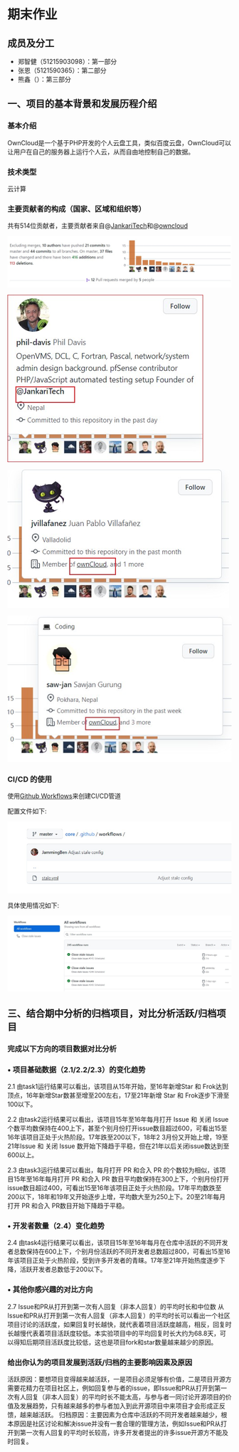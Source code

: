 # 期末作业

## 成员及分工

- 郑智健（51215903098）：第一部分
- 张恩（5121590365）：第二部分
- 熊鑫（）：第三部分

## 一、项目的基本背景和发展历程介绍

### 基本介绍

OwnCloud是一个基于PHP开发的个人云盘工具，类似百度云盘，OwnCloud可以让用户在自己的服务器上运行个人云，从而自由地控制自己的数据。

### 技术类型

云计算

### 主要贡献者的构成（国家、区域和组织等）

共有514位贡献者，主要贡献者来自@[JankariTech](https://github.com/JankariTech)和@[owncloud](https://github.com/owncloud)

![](./img/1.jpg)

![](./img/2.jpg)

![0](./img/3.jpg)

![0](./img/4.jpg)

### CI/CD 的使用

使用[Github Workflows](https://github.com/owncloud/core/tree/master/.github/workflows)来创建CI/CD管道

配置文件如下:

![](./img/6.jpg)

具体使用情况如下:

![](./img/5.jpg)


## 三、结合期中分析的归档项目，对比分析活跃/归档项目
###              完成以下方向的项目数据对比分析
### •	项目基础数据（2.1/2.2/2.3）的变化趋势
2.1 
由task1运行结果可以看出，该项目从15年开始，至16年新增Star 和 Frok达到顶点，16年新增Star数甚至增至200左右，17至21年新增 Star 和 Frok逐步下滑至100以下。

2.2 
由task2运行结果可以看出，该项目15年至16年每月打开 Issue 和 关闭 Issue 个数平均数保持在400上下，甚至个别月份打开issue数目超过600，可看出15至16年该项目正处于火热阶段。17年跌至200以下，18年2 3月份又开始上增，19至21年Issue 和 关闭 Issue 数开始下降趋于平稳，但在21年以后关闭issue数达到至600以上。

2.3 
由task3运行结果可以看出，每月打开 PR 和合入 PR 的个数较为相似，该项目15年至16年每月打开 PR 和合入 PR 数目平均数保持在300上下，个别月份打开issue数目超过400，可看出15至16年该项目正处于火热阶段。17年平均数跌至200以下，18年和19年又开始逐步上增，平均数大至为250上下。20至21年每月打开 PR 和合入 PR数目开始下降趋于平稳。

### • 开发者数量（2.4）变化趋势
2.4 
由task4运行结果可以看出，该项目15年至16年每月在仓库中活跃的不同开发者总数保持在600上下，个别月份活跃的不同开发者总数超过800，可看出15至16年该项目正处于火热阶段，受到许多开发者的青睐。17年至21年开始热度逐步下降，活跃开发者总数低于200以下。
### •	其他你感兴趣的对比方向
2.7 Issue和PR从打开到第一次有人回复（非本人回复）的平均时长和中位数
从Issue和PR从打开到第一次有人回复（非本人回复）的平均时长可以看出一个社区项目讨论的活跃度，如果回复时长越快，就代表着项目活跃度越高，相反，回复时长越慢代表着项目活跃度较低。本实验项目中的平均回复时长大约为68.8天，可以得知后期项目活跃度比较低，这也是项目fork和star数量越来越少的原因。
###           给出你认为的项目发展到活跃/归档的主要影响因素及原因
活跃原因：要想项目变得越来越活跃，一是项目必须足够有价值，二是项目开源方需要花精力在项目社区上，例如回复参与者的issue，即Issue和PR从打开到第一次有人回复（非本人回复）的平均时长不能太高，与参与者一同讨论开源项目的价值及发展趋势，只有越来越多的参与者加入到此开源项目中来项目才会形成正反馈，越来越活跃。
归档原因：主要因素为仓库中活跃的不同开发者越来越少，根本原因是社区讨论和解决issue并没有一套合理的管理方法，例如Issue和PR从打开到第一次有人回复的平均时长较高，许多开发者提出的许多issue开源方不能及时回复。
